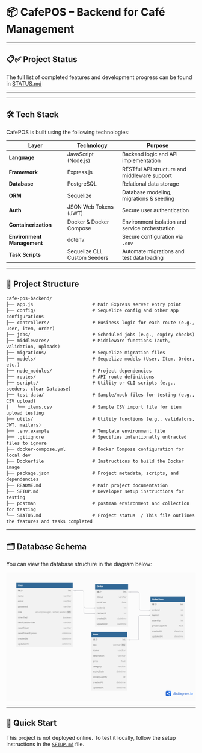 
# 📦 CafePOS – Backend for Café Management

---

## 📋✅ Project Status

The full list of completed features and development progress can be found in [STATUS.md](./STATUS.md) 


---

---

## 🛠 Tech Stack

CafePOS is built using the following technologies:

| Layer              | Technology                      | Purpose                                      |
|--------------------|----------------------------------|----------------------------------------------|
| **Language**       | JavaScript (Node.js)            | Backend logic and API implementation         |
| **Framework**      | Express.js                      | RESTful API structure and middleware support |
| **Database**       | PostgreSQL                      | Relational data storage                      |
| **ORM**            | Sequelize                       | Database modeling, migrations & seeding     |
| **Auth**           | JSON Web Tokens (JWT)           | Secure user authentication                   |
| **Containerization** | Docker & Docker Compose      | Environment isolation and service orchestration |
| **Environment Management** | dotenv                  | Secure configuration via `.env`             |
| **Task Scripts**   | Sequelize CLI, Custom Seeders   | Automate migrations and test data loading    |

---
## 🧾 Project Structure

```
cafe-pos-backend/
├── app.js                      # Main Express server entry point
├── config/                     # Sequelize config and other app configurations
├── controllers/                # Business logic for each route (e.g., user, item, order)
├── jobs/                       # Scheduled jobs (e.g., expiry checks)
├── middlewares/                # Middleware functions (auth, validation, uploads)
├── migrations/                 # Sequelize migration files
├── models/                     # Sequelize models (User, Item, Order, etc.)
├── node_modules/               # Project dependencies
├── routes/                     # API route definitions
├── scripts/                    # Utility or CLI scripts (e.g., seeders, clear Database)
├── test-data/                  # Sample/mock files for testing (e.g., CSV upload)
│   └── items.csv               # Sample CSV import file for item upload testing
├── utils/                      # Utility functions (e.g., validators, JWT, mailers)
├── .env.example                # Template environment file
├── .gitignore                  # Specifies intentionally untracked files to ignore
├── docker-compose.yml          # Docker Compose configuration for local dev
├── Dockerfile                  # Instructions to build the Docker image
├── package.json                # Project metadata, scripts, and dependencies
├── README.md                   # Main project documentation
├── SETUP.md                    # Developer setup instructions for testing
├── postman                     # postman environment and collection for testing
└── STATUS.md                   # Project status  / This file outlines the features and tasks completed 

```

---
## 🗂️ Database Schema

You can view the database structure in the diagram below:

![Database Schema](docs/db-schema.png)

---

## 🚀 Quick Start

This project is not deployed online. To test it locally, follow the setup instructions in the [`SETUP.md`](./SETUP.md) file.

